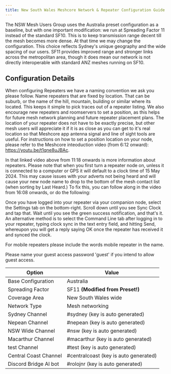 ```yaml
---
title: New South Wales Meshcore Network & Repeater Configuration Guide
---
```


The NSW Mesh Users Group uses the Australia preset configuration as a baseline, but with one important modification: we run at Spreading Factor 11 instead of the standard SF10.
This is to keep transmission range decent till the mesh becomes more dense. At that time we may change the configuration.
This choice reflects Sydney's unique geography and the wide spacing of our users. SF11 provides improved range and stronger links across the metropolitan area, though it does mean our network is not directly interoperable with standard ANZ meshes running on SF10.

## Configuration Details

When configuring Repeaters we have a naming convention we ask you please follow. Name repeaters that are fixed by location. That can be suburb, or the name of the hill, mountain, building or similar where its located. This keeps it simple to pick traces out of a repeater listing. We also encourage new repeaters and roomservers to set a position, as this helps for future mesh network planning and future repeater placement plans. The location of your repeater does not have to be exactly precise, but other mesh users will appreciate it if it is as close as you can get to it's real location so that Meshcore app antenna signal and line of sight tools are useful. For instructions on how to set a position location on your node, please refer to the Meshcore inteoduction video (from 6:12 onward): https://youtu.be/t1qne8uJBAc. 

In that linked video above from 11:18 onwards is more information about repeaters. Please note that when you first turn a repeater node on, unless it is connected to a computer or GPS it will default to a clock time of 15 May 2024. This may cause issues with your adverts not being heard and will cause your new node name to drop to the bottom of the mesh contact list (when sorting by Last Heard.) To fix this, you can follow along in the video from 16:08 onwards, or do the following:

Once you have logged into your repeater via your companion node, select the Settings tab on the bottom-right. Scroll down until you see Sync Clock and tap that. Wait until you see the green success notification, and that's it. An alternative method is to select the Command Line tab after logging in to your repeater, typing clock sync in the text entry field, and hitting Send, whereupon you will get a reply saying OK once the repeater has received it and synced the clock.

For mobile repeaters please include the words mobile repeater in the name.

Please name your guest access password 'guest' if you intend to allow guest access.

| Option             | Value                              |
|--------------------|------------------------------------|
| Base Configuration | Australia                      |
| Spreading Factor   | SF11 **(Modified from Preset!)** |
| Coverage Area      | New South Wales wide               |
| Network Type       | Mesh networking                    |
| Sydney Channel     | #sydney (key is auto generated)    |
| Nepean Channel     | #nepean (key is auto generated)    |
| NSW Wide Channel   | #nsw (key is auto generated)       | 
| Macarthur Channel   | #macarthur (key is auto generated)      |
| test Channel   | #test (key is auto generated)       |
| Central Coast Channel   | #centralcoast (key is auto generated)       |
| Discord Bridge AI bot   | #rolojnr (key is auto generated)       |
